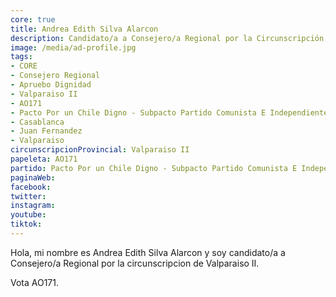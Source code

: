 ```yaml
---
core: true
title: Andrea Edith Silva Alarcon
description: Candidato/a a Consejero/a Regional por la Circunscripción de Valparaiso II
image: /media/ad-profile.jpg
tags:
- CORE
- Consejero Regional
- Apruebo Dignidad
- Valparaiso II
- AO171
- Pacto Por un Chile Digno - Subpacto Partido Comunista E Independientes - Partido Comunista De Chile
- Casablanca
- Juan Fernandez
- Valparaiso
circunscripcionProvincial: Valparaiso II
papeleta: AO171
partido: Pacto Por un Chile Digno - Subpacto Partido Comunista E Independientes - Partido Comunista De Chile
paginaWeb:
facebook:
twitter:
instagram:
youtube:
tiktok:
---
```

Hola, mi nombre es Andrea Edith Silva Alarcon y soy candidato/a a Consejero/a Regional por la circunscripcion de Valparaiso II.

Vota AO171.